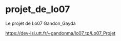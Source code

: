 # projet_de_lo07
Le projet de Lo07 Gandon_Gayda

https://dev-isi.utt.fr/~gandonma/lo07_tp/Lo07_Projet

